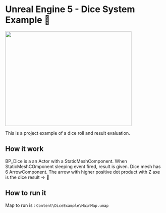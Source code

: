 # Unreal Engine 5 - Dice System Example 🎲

<img src="https://github.com/fcazalet/UE5_DiceExample/blob/main/DiceTest2.gif?raw=true" width="400" height="300">

This is a project example of a dice roll and result evaluation.

## How it work
BP_Dice is a an Actor with a StaticMeshComponent.
When StaticMeshCOmponent sleeping event fired, result is given.
Dice mesh has 6 ArrowComponent.
The arrow with higher positive dot product with Z axe is the dice result => 🎲

## How to run it

Map to run is : ``Content\DiceExample\MainMap.umap``




